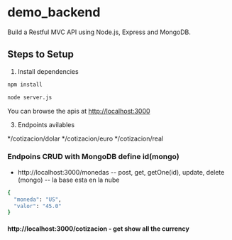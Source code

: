 # demo_backend

Build a Restful MVC API  using Node.js, Express and MongoDB.

## Steps to Setup

1. Install dependencies

```bash
npm install
```


```bash
node server.js
```

You can browse the apis at <http://localhost:3000>

3. Endpoints avilables

*/cotizacion/dolar
*/cotizacion/euro
*/cotizacion/real

### Endpoins CRUD with MongoDB define id(mongo)

* http://localhost:3000/monedas  -- post, get, getOne(id), update, delete (mongo) -- la base esta en la nube

```bash
{
  "moneda": "US",
  "valor": "45.0"
}
```
#### http://localhost:3000/cotizacion - get show all the currency 
